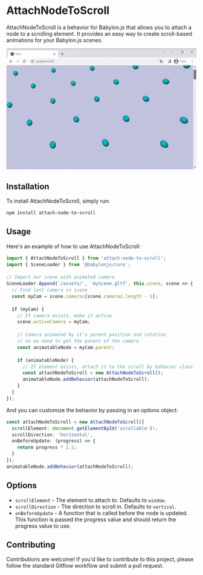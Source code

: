 # AttachNodeToScroll

AttachNodeToScroll is a behavior for Babylon.js that allows you to attach a node to a scrolling element. It provides an easy way to create scroll-based animations for your Babylon.js scenes.

![Example](docs/example.gif)

## Installation

To install AttachNodeToScroll, simply run:

```bash
npm install attach-node-to-scroll
```

## Usage

Here's an example of how to use AttachNodeToScroll:

```ts
import { AttachNodeToScroll } from 'attach-node-to-scroll';
import { SceneLoader } from '@babylonjs/core';

// Import our scene with animated camera
SceneLoader.Append('/assets/', 'myScene.gltf', this.scene, scene => {
  // Find last camera in scene
  const myCam = scene.cameras[scene.cameras.length - 1];

  if (myCam) {
    // If camera exists, make it active
    scene.activeCamera = myCam;
    
    // Camera animated by it's parent position and rotation
    // so we need to get the parent of the camera
    const animatableNode = myCam.parent;

    if (animatableNode) {
      // If element exists, attach it to the scroll by behavior class
      const attachNodeToScroll = new AttachNodeToScroll();
      animatableNode.addBehavior(attachNodeToScroll);
    }
  }
});
```

And you can customize the behavior by passing in an options object:

```ts
const attachNodeToScroll = new AttachNodeToScroll({
  scrollElement: document.getElementById('scrollable')!,
  scrollDirection: 'horizontal',
  onBeforeUpdate: (progress) => {
    return progress * 1.1;
  }
});
animatableNode.addBehavior(attachNodeToScroll);
```

## Options

- `scrollElement` - The element to attach to. Defaults to `window`.
- `scrollDirection` - The direction to scroll in. Defaults to `vertical`.
- `onBeforeUpdate` - A function that is called before the node is updated. This function is passed the progress value and should return the progress value to use.

## Contributing
Contributions are welcome! If you'd like to contribute to this project, please follow the standard Gitflow workflow and submit a pull request.
